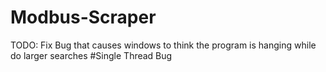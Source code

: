 # Modbus-Scraper

TODO:
Fix Bug that causes windows to think the program is hanging while do larger searches #Single Thread Bug

